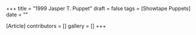 +++
title = "1999 Jasper T. Puppet"
draft = false
tags = [Showtape Puppets]
date = ""

[Article]
contributors = []
gallery = []
+++